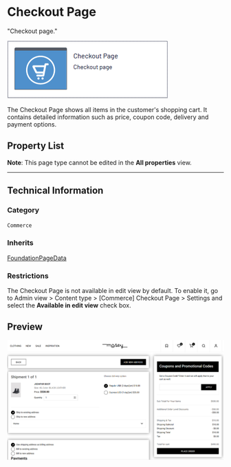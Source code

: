 # Checkout Page
"Checkout page."

![Checkout page](Screenshots/Checkout%20Page%20-%20icon.png)

The Checkout Page shows all items in the customer's shopping cart. It contains detailed information such as price, coupon code, delivery and payment options.

## Property List
**Note**: This page type cannot be edited in the **All properties** view. <!--The following property list includes properties that are unique to this content type. For a list of global properties, view our [*Common Page  Properties*](../../Common%20Page%20Properties.md) list.-->

<!--Display Name *(Name in code)* | Type | Property Description
--------------|------|---------------
**Main body** *(`MainBody`)* | XhtmlString | Provides a rich-text editor for entering formatted content.
**Main content area** *(`MainContentArea`)* | ContentArea | Provides a configurable drag-and-drop interface for placing media, blocks, or other content onto the page.
-->
** **

<!--![Checkout page](Screenshots/Checkout%20Page%20-%20Content%20tab.png)-->


## Technical Information

### Category
`Commerce`

### Inherits
[FoundationPageData](../../Foundation.Cms/Page%20Types/Foundation%20Page%20Data.md)

### Restrictions
The Checkout Page is not available in edit view by default. To enable it, go to Admin view > Content type > [Commerce] Checkout Page > Settings and select the **Available in edit view** check box.

## Preview

![Checkout page](Screenshots/Checkout%20Page%20-%20Preview.png)
